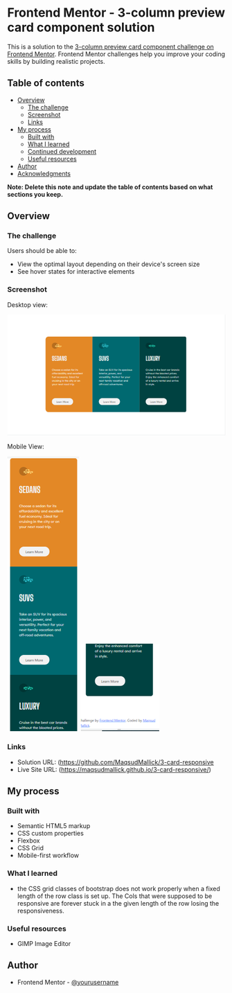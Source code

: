 # Frontend Mentor - 3-column preview card component solution

This is a solution to the [3-column preview card component challenge on Frontend Mentor](https://www.frontendmentor.io/challenges/3column-preview-card-component-pH92eAR2-). Frontend Mentor challenges help you improve your coding skills by building realistic projects.

## Table of contents

- [Overview](#overview)
  - [The challenge](#the-challenge)
  - [Screenshot](#screenshot)
  - [Links](#links)
- [My process](#my-process)
  - [Built with](#built-with)
  - [What I learned](#what-i-learned)
  - [Continued development](#continued-development)
  - [Useful resources](#useful-resources)
- [Author](#author)
- [Acknowledgments](#acknowledgments)

**Note: Delete this note and update the table of contents based on what sections you keep.**

## Overview

### The challenge

Users should be able to:

- View the optimal layout depending on their device's screen size
- See hover states for interactive elements

### Screenshot
Desktop view:

![](screenshot-desktop-1440px.jpg)

Mobile View:

![](screenshot-mobile-375px.jpg)
![](screenshot-mobile-375px-2.jpg)


### Links

- Solution URL: (https://github.com/MaqsudMallick/3-card-responsive
- Live Site URL: (https://maqsudmallick.github.io/3-card-responsive/)

## My process

### Built with

- Semantic HTML5 markup
- CSS custom properties
- Flexbox
- CSS Grid
- Mobile-first workflow


### What I learned

- the CSS grid classes of bootstrap does not work properly when a fixed length of the row class is set up. The Cols that were supposed to be responsive are forever stuck in a the given length of the row losing the responsiveness.

### Useful resources

- GIMP Image Editor

## Author

- Frontend Mentor - [@yourusername](https://www.frontendmentor.io/profile/yourusername)
